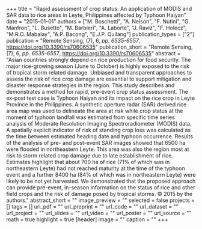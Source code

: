 +++
title = "Rapid assessment of crop status: An application of MODIS and SAR data to rice areas in Leyte, Philippines affected by Typhoon Haiyan"
date = "2015-01-01"
authors = ["M. Boschetti", "A. Nelson", "F. Nutini", "G. Manfron", "L. Busetto", "M. Barbieri", "A. Laborte", "J. Raviz", "F. Holecz", "M.R.O. Mabalay", "A.P. Bacong", "E.J.P. Quilang"]
publication_types = ["2"]
publication = "Remote Sensing, (7), 6, _pp. 6535-6557_, https://doi.org/10.3390/rs70606535"
publication_short = "Remote Sensing, (7), 6, _pp. 6535-6557_, https://doi.org/10.3390/rs70606535"
abstract = "Asian countries strongly depend on rice production for food security. The major rice-growing season (June to October) is highly exposed to the risk of tropical storm related damage. Unbiased and transparent approaches to assess the risk of rice crop damage are essential to support mitigation and disaster response strategies in the region. This study describes and demonstrates a method for rapid, pre-event crop status assessment. The ex-post test case is Typhoon Haiyan and its impact on the rice crop in Leyte Province in the Philippines. A synthetic aperture radar (SAR) derived rice area map was used to delineate the area at risk while crop status at the moment of typhoon landfall was estimated from specific time series analysis of Moderate Resolution Imaging Spectroradiometer (MODIS) data. A spatially explicit indicator of risk of standing crop loss was calculated as the time between estimated heading date and typhoon occurrence. Results of the analysis of pre- and post-event SAR images showed that 6500 ha were flooded in northeastern Leyte. This area was also the region most at risk to storm related crop damage due to late establishment of rice. Estimates highlight that about 700 ha of rice (71% of which was in northeastern Leyte) had not reached maturity at the time of the typhoon event and a further 8400 ha (84% of which was in northeastern Leyte) were likely to be not yet harvested. We demonstrated that the proposed approach can provide pre-event, in-season information on the status of rice and other field crops and the risk of damage posed by tropical storms. © 2015 by the authors."
abstract_short = ""
image_preview = ""
selected = false
projects = []
tags = []
url_pdf = ""
url_preprint = ""
url_code = ""
url_dataset = ""
url_project = ""
url_slides = ""
url_video = ""
url_poster = ""
url_source = ""
math = true
highlight = true
[header]
image = ""
caption = ""
+++
